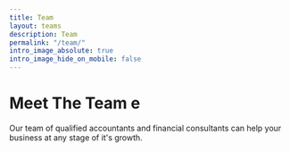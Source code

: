 ```yaml
---
title: Team
layout: teams
description: Team
permalink: "/team/"
intro_image_absolute: true
intro_image_hide_on_mobile: false
---
```


# Meet The Team e

Our team of qualified accountants and financial consultants can help your business at any stage of it's growth.
